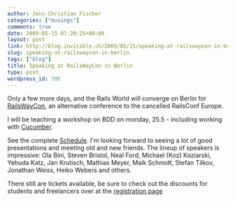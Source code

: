 ```yaml
---
author: Jens-Christian Fischer
categories: ["musings"]
comments: true
date: 2009-05-15 07:20:25+00:00
layout: post
link: http://blog.invisible.ch/2009/05/15/speaking-at-railswaycon-in-berlin/
slug: speaking-at-railswaycon-in-berlin
tags: ["blog"]
title: Speaking at RailsWayCon in Berlin
type: post
wordpress_id: 705
---
```


Only a few more days, and the Rails World will converge on Berlin for [RailsWayCon][1], an alternative conference to the cancelled RailsConf Europe. 

I will be teaching a workshop on BDD on monday, 25.5 - including working with [Cucumber][2].

See the complete [Schedule][3]. I'm looking forward to seeing a lot of good presentations and meeting old and new friends. The lineup of speakers is impressive: Ola Bini, Steven Bristol, Neal Ford, Michael (Koz) Koziarski, Yehuda Katz, Jan Krutisch, Mathias Meyer,  Maik Schmidt, Stefan Tilkov,  Jonathan Weiss, Heiko Webers and others.

There still are tickets available, be sure to check out the discounts for students and freelancers over at the [registration page][4]


[1]: http://it-republik.de/conferences/railswaycon/
[2]: http://cukes.info
[3]: http://it-republik.de/konferenzen/planer/railswaycon_timetable.html
[4]: https://www.entwickler.com/ssl/formtool/index.php?id=18〈=en

